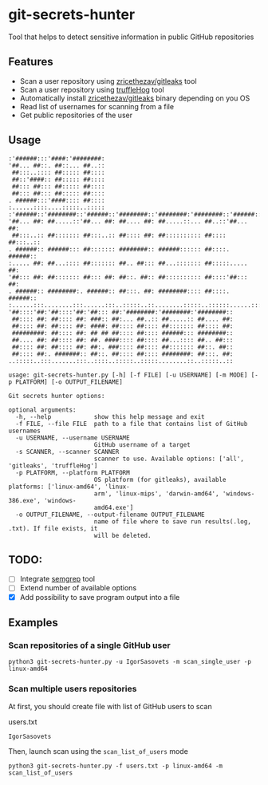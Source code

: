 # git-secrets-hunter
Tool that helps to detect sensitive information in public GitHub repositories

## Features
* Scan a user repository using [zricethezav/gitleaks](https://github.com/zricethezav/gitleaks) tool
* Scan a user repository using [truffleHog](https://github.com/trufflesecurity/truffleHog) tool
* Automatically install [zricethezav/gitleaks](https://github.com/zricethezav/gitleaks) binary depending on you OS
* Read list of usernames for scanning from a file
* Get public repositories of the user

## Usage

```
:'######:::'####:'########:
'##... ##::. ##::... ##..::
 ##:::..:::: ##::::: ##::::
 ##::'####:: ##::::: ##::::
 ##::: ##::: ##::::: ##::::
 ##::: ##::: ##::::: ##::::
. ######:::'####:::: ##::::
:......::::....:::::..:::::
:'######::'########::'######::'########::'########:'########::'######::
'##... ##: ##.....::'##... ##: ##.... ##: ##.....::... ##..::'##... ##:
 ##:::..:: ##::::::: ##:::..:: ##:::: ##: ##:::::::::: ##:::: ##:::..::
. ######:: ######::: ##::::::: ########:: ######:::::: ##::::. ######::
:..... ##: ##...:::: ##::::::: ##.. ##::: ##...::::::: ##:::::..... ##:
'##::: ##: ##::::::: ##::: ##: ##::. ##:: ##:::::::::: ##::::'##::: ##:
. ######:: ########:. ######:: ##:::. ##: ########:::: ##::::. ######::
:......:::........:::......:::..:::::..::........:::::..::::::......:::
'##::::'##:'##::::'##:'##::: ##:'########:'########:'########::
 ##:::: ##: ##:::: ##: ###:: ##:... ##..:: ##.....:: ##.... ##:
 ##:::: ##: ##:::: ##: ####: ##:::: ##:::: ##::::::: ##:::: ##:
 #########: ##:::: ##: ## ## ##:::: ##:::: ######::: ########::
 ##.... ##: ##:::: ##: ##. ####:::: ##:::: ##...:::: ##.. ##:::
 ##:::: ##: ##:::: ##: ##:. ###:::: ##:::: ##::::::: ##::. ##::
 ##:::: ##:. #######:: ##::. ##:::: ##:::: ########: ##:::. ##:
..:::::..:::.......:::..::::..:::::..:::::........::..:::::..::
    
usage: git-secrets-hunter.py [-h] [-f FILE] [-u USERNAME] [-m MODE] [-p PLATFORM] [-o OUTPUT_FILENAME]

Git secrets hunter options:

optional arguments:
  -h, --help            show this help message and exit
  -f FILE, --file FILE  path to a file that contains list of GitHub usernames
  -u USERNAME, --username USERNAME
                        GitHub username of a target
  -s SCANNER, --scanner SCANNER
                        scanner to use. Available options: ['all', 'gitleaks', 'truffleHog']
  -p PLATFORM, --platform PLATFORM
                        OS platform (for gitleaks), available platforms: ['linux-amd64', 'linux-
                        arm', 'linux-mips', 'darwin-amd64', 'windows-386.exe', 'windows-
                        amd64.exe']
  -o OUTPUT_FILENAME, --output-filename OUTPUT_FILENAME
                        name of file where to save run results(.log, .txt). If file exists, it
                        will be deleted.
```

## TODO:
- [ ] Integrate [semgrep](https://github.com/returntocorp/semgrep) tool
- [ ] Extend number of available options
- [x] Add possibility to save program output into a file

## Examples

### Scan repositories of a single GitHub user
```
python3 git-secrets-hunter.py -u IgorSasovets -m scan_single_user -p linux-amd64
```
### Scan multiple users repositories

At first, you should create file with list of GitHub users to scan

users.txt
```
IgorSasovets
```
Then, launch scan using the `scan_list_of_users` mode
```
python3 git-secrets-hunter.py -f users.txt -p linux-amd64 -m scan_list_of_users
```
